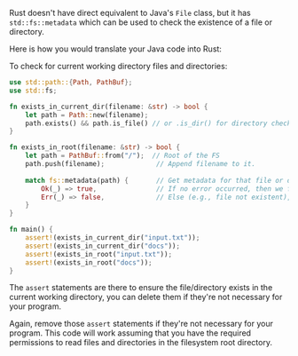 Rust doesn't have direct equivalent to Java's `File` class, but it has `std::fs::metadata` which can be used to check the existence of a file or directory.

Here is how you would translate your Java code into Rust:

To check for current working directory files and directories:
```rust
use std::path::{Path, PathBuf};
use std::fs;

fn exists_in_current_dir(filename: &str) -> bool {
    let path = Path::new(filename);
    path.exists() && path.is_file() // or .is_dir() for directory check
}

fn exists_in_root(filename: &str) -> bool {
    let path = PathBuf::from("/");  // Root of the FS
    path.push(filename);             // Append filename to it.
    
    match fs::metadata(path) {       // Get metadata for that file or directory.
        Ok(_) => true,               // If no error occurred, then we found a file/directory.
        Err(_) => false,             // Else (e.g., file not existent), it didn't find the file/directory.
    }
}

fn main() {
    assert!(exists_in_current_dir("input.txt")); 
    assert!(exists_in_current_dir("docs"));      
    assert!(exists_in_root("input.txt")); 
    assert!(exists_in_root("docs"));      
}
```
The `assert` statements are there to ensure the file/directory exists in the current working directory, you can delete them if they're not necessary for your program.

Again, remove those `assert` statements if they're not necessary for your program. This code will work assuming that you have the required permissions to read files and directories in the filesystem root directory.

